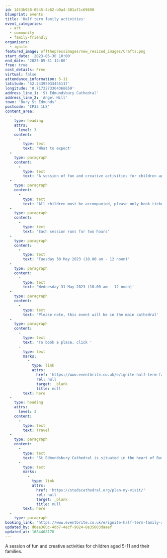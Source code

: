 ```yaml
---
id: 1453b938-0545-4c62-b9a4-301af1c69690
blueprint: events
title: 'Half term family activities'
event_categories:
  - art
  - community
  - family-friendly
organisers:
  - ignite
featured_image: offthepressimages/new_resized_images/Crafts.png
start_date: '2023-05-30 10:00'
end_date: '2023-05-31 12:00'
free: true
cost_details: Free
virtual: false
attendance_information: 5-11
latitude: '52.24395933445117'
longitude: '0.7172273364368659'
address_line_1: 'St Edmundsbury Cathedral'
address_line_2: 'Angel Hill'
town: 'Bury St Edmunds'
postcode: 'IP33 1LS'
content_area:
  -
    type: heading
    attrs:
      level: 3
    content:
      -
        type: text
        text: 'What to expect'
  -
    type: paragraph
    content:
      -
        type: text
        text: 'A session of fun and creative activities for children aged 5-11 and their families.'
  -
    type: paragraph
    content:
      -
        type: text
        text: 'All children must be accompanied, please only book tickets for the children attending. Arrival is flexible.'
  -
    type: paragraph
    content:
      -
        type: text
        text: 'Each session runs for two hours'
  -
    type: paragraph
    content:
      -
        type: text
        text: 'T﻿uesday 30 May 2023 (10.00 am - 12 noon)'
  -
    type: paragraph
    content:
      -
        type: text
        text: 'W﻿ednesday 31 May 2023 (10.00 am - 12 noon)'
  -
    type: paragraph
    content:
      -
        type: text
        text: 'P﻿lease note, this event will be in the main cathedral'
  -
    type: paragraph
    content:
      -
        type: text
        text: 'To book a place, click '
      -
        type: text
        marks:
          -
            type: link
            attrs:
              href: 'https://www.eventbrite.co.uk/e/ignite-half-term-family-activities-2023-tickets-626112388007'
              rel: null
              target: _blank
              title: null
        text: here
  -
    type: heading
    attrs:
      level: 3
    content:
      -
        type: text
        text: Travel
  -
    type: paragraph
    content:
      -
        type: text
        text: 'St Edmundsbury Cathedral is situated in the heart of Bury St Edmunds. For details on how to get there by bike, train or car, click '
      -
        type: text
        marks:
          -
            type: link
            attrs:
              href: 'https://stedscathedral.org/plan-my-visit/'
              rel: null
              target: _blank
              title: null
        text: here
  -
    type: paragraph
booking_link: 'https://www.eventbrite.co.uk/e/ignite-half-term-family-activities-2023-tickets-626112388007'
updated_by: d0ee360c-4db7-4ecf-9024-8e35603daaef
updated_at: 1684408178
---
```

A session of fun and creative activities for children aged 5-11 and their families.